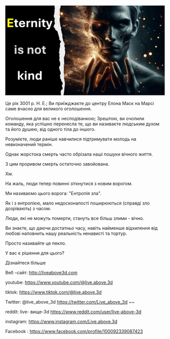 ![Video cover image](../cover.jpeg "cover-photo")

Це рік 3001 р. Н. Е.; Ви приїжджаєте до центру Елона Маск на Марсі саме вчасно для великого оголошення.

Оголошення для вас не є несподіванкою; Зрештою, ви очолили команду, яка успішно перенесла те, що ви називаєте людським духом та його душею, від одного тіла до іншого.

Розумієте, люди раніше навчилися підтримувати молодь на невизначений термін.

Однак жорстока смерть часто обрізала наші пошуки вічного життя.

З цим проривом смерть остаточно завойована.

Хм.

На жаль, люди тепер повинні зіткнутися з новим ворогом.

Ми називаємо цього ворога: "Ентропія зла".

Як і з ентропією, мало недосконалості поширюються (справді зло дозрівають) з часом.

Люди, які не можуть померти, стануть все більш злими - вічно.

Ви знаєте, що даючи достатньо часу, навіть найменше відхилення від любові наповнить нашу реальність ненависті та тортур.

Просто називайте це пекло.

У вас є рішення для цього?

Дізнайтеся більше

Веб -сайт: http://liveabove3d.com

youtube: https://www.youtube.com/@live.above.3d

tiktok: https://www.tiktok.com/@live.above.3d

Twitter: @live_above_3d https://twitter.com/Live_above_3d ~~

reddit: live- вище-3d https://www.reddit.com/user/live-above-3d

instagram: https://www.instagram.com/Live.above.3d

Facebook : https://www.facebook.com/profile/100092339087423